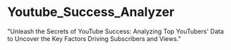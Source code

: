# Youtube_Success_Analyzer
"Unleash the Secrets of YouTube Success: Analyzing Top YouTubers' Data to Uncover the Key Factors Driving Subscribers and Views."
